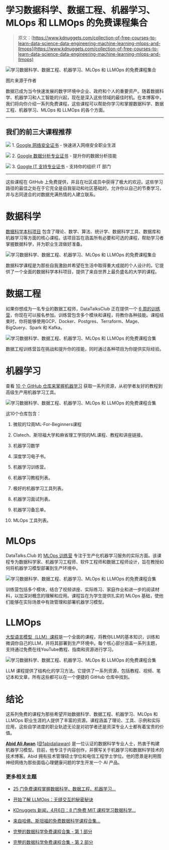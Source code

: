 # 学习数据科学、数据工程、机器学习、MLOps 和 LLMOps 的免费课程集合

> 原文：[https://www.kdnuggets.com/collection-of-free-courses-to-learn-data-science-data-engineering-machine-learning-mlops-and-llmops](https://www.kdnuggets.com/collection-of-free-courses-to-learn-data-science-data-engineering-machine-learning-mlops-and-llmops)

![学习数据科学、数据工程、机器学习、MLOps 和 LLMOps 的免费课程集合](../Images/a971ed4c0c41a73cac1cd5e6bd32bb34.png)

图片来源于作者

数据已成为当今快速发展的数字环境中企业、政府和个人的重要资产。随着数据科学、机器学习和人工智能的兴起，现在是深入这些领域的最佳时机。在本博客中，我们将向你介绍一系列免费课程，这些课程可以帮助你学习和掌握数据科学、数据工程、机器学习、MLOps 和 LLMOps 的各个方面。

* * *

## 我们的前三大课程推荐

![](../Images/0244c01ba9267c002ef39d4907e0b8fb.png) 1\. [Google 网络安全证书](https://www.kdnuggets.com/google-cybersecurity) - 快速进入网络安全职业生涯

![](../Images/e225c49c3c91745821c8c0368bf04711.png) 2\. [Google 数据分析专业证书](https://www.kdnuggets.com/google-data-analytics) - 提升你的数据分析技能

![](../Images/0244c01ba9267c002ef39d4907e0b8fb.png) 3\. [Google IT 支持专业证书](https://www.kdnuggets.com/google-itsupport) - 支持你的组织 IT 部门

* * *

这些课程在 GitHub 上免费提供，并且在社区成员中获得了极大的欢迎。这些学习路径的最佳之处在于它完全是自我驱动和社区基础的，允许你以自己的节奏学习，并与志同道合的对数据充满热情的人建立联系。

# 数据科学

[数据科学本科项目](/enroll-in-a-data-science-undergraduate-program-for-free) 包含了理论、数学、算法、统计学、数据科学工具、数据库和机器学习等方面的核心课程。该项目旨在涵盖所有必要和可选的课程，帮助学习者掌握数据科学，并为职业生涯做好准备。

![学习数据科学、数据工程、机器学习、MLOps 和 LLMOps 的免费课程集合](../Images/bea5c71f16431428e6ee93833513b997.png)

数据科学课程是为那些自我激励并希望在生活中取得重大成就的个人设计的。它提供了一个全面的数据科学本科项目，提供了来自世界上最负盛名的大学的课程。

# 数据工程

如果你想成为一名专业的数据工程师，DataTalksClub 正在提供一个 [6 周的训练营](/the-only-free-course-you-need-to-become-a-professional-data-engineer)，你现在可以报名参加。训练营包含多个模块和课程，将教你各种技能。课程结束时，你将能够使用GCP、Docker、Postgres、Terraform、Mage、BigQuery、Spark 和 Kafka。

![学习数据科学、数据工程、机器学习、MLOps 和 LLMOps 的免费课程合集](../Images/9c9db1fe974dfbe24a017a37fece262f.png)

数据工程训练营旨在挑战和提升你的技能，同时通过各种项目为你提供实际经验。

# 机器学习

查看 [10 个 GitHub 仓库来掌握机器学习](/10-github-repositories-to-master-machine-learning) 获取一系列资源，从初学者友好的教程到高级生产用机器学习工具。

![学习数据科学、数据工程、机器学习、MLOps 和 LLMOps 的免费课程合集](../Images/1fa32434d8ae092ffe66feb680bd56ce.png)

这10个仓库包含：

1.  微软的12周ML-For-Beginners课程

1.  Clatech、斯坦福大学和麻省理工学院的ML课程、教程和讲座链接。

1.  机器学习数学

1.  深度学习电子书。

1.  机器学习训练营。

1.  机器学习教程列表。

1.  极好的机器学习工具列表。

1.  机器学习面试列表。

1.  机器学习备忘单。

1.  MLOps 工具列表。

# MLOps

DataTalks.Club 的 [MLOps 训练营](/the-only-free-course-you-need-to-become-a-mlops-engineer) 专注于生产化机器学习服务的实际方面。该课程专为数据科学家、机器学习工程师、软件工程师和数据工程师设计，旨在教授如何将机器学习模型部署到生产环境中。

![学习数据科学、数据工程、机器学习、MLOps 和 LLMOps 的免费课程合集](../Images/ac3db94cb22886a2b7c4b7914647c381.png)

训练营包括多个模块，结合了视频讲座、实际练习、家庭作业和进一步的阅读材料，以加深对概念的理解和应用。课程旨在为学生提供扎实的 MLOps 基础，使他们能够在实际场景中有效管理和部署机器学习模型。

# LLMOps

[大型语言模型（LLM）课程](/ree-mastery-course-become-a-large-language-model-expert)是一个全面的课程，将教你LLM的基本知识，训练和微调你自己的LLM，并将其部署到生产环境中。每个核心部分涵盖一系列主题，支持通过免费在线YouTube教程、指南和资源进行学习。

![学习数据科学、数据工程、机器学习、MLOps 和 LLMOps 的免费课程合集](../Images/e0ef7209e03b8fcf5cebb971eaef3101.png)

LLM 课程提供了结构化的学习方法。它提供了一系列资源，包括教程、视频、笔记本和文章，所有这些都可以在一个便捷的 GitHub 仓库中找到。

# 结论

这系列免费的课程为那些希望开始数据科学、数据工程、机器学习、MLOps 和 LLMOps 职业生涯的人提供了丰富的资源。课程涵盖了理论、工具、示例和实际应用，这些自学进度的职业轨迹无论是对初学者还是资深专业人士都有着宝贵的价值。

[](https://www.polywork.com/kingabzpro)****[Abid Ali Awan](https://www.polywork.com/kingabzpro)**** ([@1abidaliawan](https://www.linkedin.com/in/1abidaliawan)) 是一位认证的数据科学专业人士，热衷于构建机器学习模型。目前，他专注于内容创作，并撰写关于机器学习和数据科学技术的技术博客。Abid 拥有技术管理硕士学位和电信工程学士学位。他的愿景是利用图神经网络为那些面临心理健康问题的学生开发一个 AI 产品。

### 更多相关主题

+   [25 门免费课程掌握数据科学、数据工程、机器学习…](https://www.kdnuggets.com/25-free-courses-to-master-data-science-data-engineering-machine-learning-mlops-and-generative-ai)

+   [开始了解 LLMOps：无缝交互的秘密秘诀](https://www.kdnuggets.com/getting-started-with-llmops-the-secret-sauce-behind-seamless-interactions)

+   [KDnuggets 新闻，4月6日：8 门免费 MIT 课程学习数据科学…](https://www.kdnuggets.com/2022/n14.html)

+   [来自哈佛、斯坦福的免费数据科学课程合集…](https://www.kdnuggets.com/a-collection-of-free-data-science-courses-from-harvard-stanford-mit-cornell-and-berkeley)

+   [完整的数据科学免费课程合集 - 第 1 部分](https://www.kdnuggets.com/2023/03/complete-collection-data-science-free-courses-part-1.html)

+   [完整的数据科学免费课程合集 - 第 2 部分](https://www.kdnuggets.com/2023/03/complete-collection-data-science-free-courses-part-2.html)
